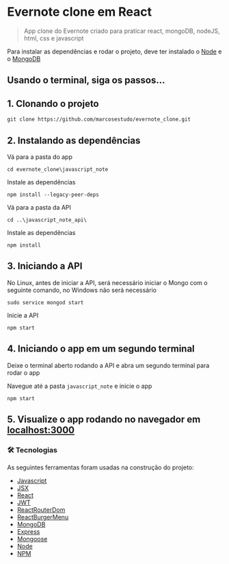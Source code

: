 # Evernote clone em React

> App clone do Evernote criado para praticar react, mongoDB, nodeJS, html, css e javascript

Para instalar as dependências e rodar o projeto, deve ter instalado o [Node](https://nodejs.org/en/) e o [MongoDB](https://www.mongodb.com/)

## Usando o terminal, siga os passos...
## 1. Clonando o projeto 

```
git clone https://github.com/marcosestudo/evernote_clone.git
```

## 2. Instalando as dependências

Vá para a pasta do app

```
cd evernote_clone\javascript_note
```

Instale as dependências

```
npm install --legacy-peer-deps 
```

Vá para a pasta da API

```
cd ..\javascript_note_api\
```

Instale as dependências

```
npm install
```

## 3. Iniciando a API

No Linux, antes de iniciar a API, será necessário iniciar o Mongo com o seguinte comando, no Windows não será necessário

```
sudo service mongod start
```

Inicie a API

```
npm start
```

## 4. Iniciando o app em um segundo terminal

Deixe o terminal aberto rodando a API e abra um segundo terminal para rodar o app

Navegue até a pasta `javascript_note` e inicie o app

```
npm start
```

## 5. Visualize o app rodando no navegador em [localhost:3000](http://localhost:3000/)

### 🛠 Tecnologias

As seguintes ferramentas foram usadas na construção do projeto:

- [Javascript](https://developer.mozilla.org/pt-BR/docs/Web/JavaScript)
- [JSX](https://pt-br.reactjs.org/docs/introducing-jsx.html)
- [React](https://pt-br.reactjs.org/)
- [JWT](https://jwt.io/)
- [ReactRouterDom](https://reactrouter.com/en/main)
- [ReactBurgerMenu](https://negomi.github.io/react-burger-menu/)
- [MongoDB](https://www.mongodb.com/)
- [Express](https://expressjs.com/pt-br/)
- [Mongoose](https://mongoosejs.com/)
- [Node](https://nodejs.org/en/)
- [NPM](https://www.npmjs.com/)
